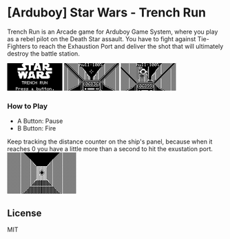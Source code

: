 # [Arduboy] Star Wars - Trench Run

Trench Run is an Arcade game for Arduboy Game System, where you play as a rebel pilot on the Death Star assault.
You have to fight against Tie-Fighters to reach the Exhaustion Port and deliver the shot that will ultimately destroy the battle station.

![Alt text](images/1.png?raw=true "Screenshot1")
![Alt text](images/2.png?raw=true "Screenshot2")
![Alt text](images/3.png?raw=true "Screenshot3")

### How to Play
  - A Button: Pause
  - B Button: Fire

Keep tracking the distance counter on the ship's panel, because when it reaches 0 you have a little more than a second to hit the exustation port.
![Alt text](images/4.png?raw=true "Screenshot4")

License
----

MIT